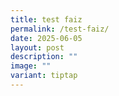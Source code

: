 ```yaml
---
title: test faiz
permalink: /test-faiz/
date: 2025-06-05
layout: post
description: ""
image: ""
variant: tiptap
---
```

